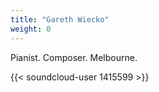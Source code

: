 ```yaml
---
title: "Gareth Wiecko"
weight: 0
---
```

Pianist. Composer. Melbourne.

{{< soundcloud-user 1415599 >}}
